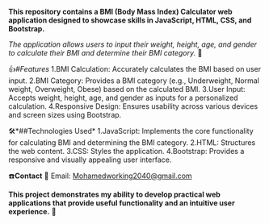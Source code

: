 **This repository contains a BMI (Body Mass Index) Calculator web application designed to showcase skills in JavaScript, HTML, CSS, and Bootstrap.** 

*The application allows users to input their weight, height, age, and gender to calculate their BMI and determine their BMI category.* 👱

👍*#Features*
1.BMI Calculation: Accurately calculates the BMI based on user input.
  2.BMI Category: Provides a BMI category (e.g., Underweight, Normal weight, Overweight, Obese) based on the calculated BMI.
  3.User Input: Accepts weight, height, age, and gender as inputs for a personalized calculation.
  4.Responsive Design: Ensures usability across various devices and screen sizes using Bootstrap.


🛠️*##Technologies Used*
  1.JavaScript: Implements the core functionality for calculating BMI and determining the BMI category. 
  2.HTML: Structures the web content.
  3.CSS: Styles the application.
  4.Bootstrap: Provides a responsive and visually appealing user interface.

☎️**Contact**
  📧 Email: Mohamedworking2040@gmail.com

**This project demonstrates my ability to develop practical web applications that provide useful functionality and an intuitive user experience.** 💪

